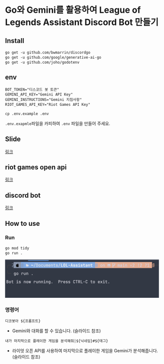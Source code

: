 # Go와 Gemini를 활용하여 League of Legends Assistant Discord Bot 만들기

## Install
```shell
go get -u github.com/bwmarrin/discordgo
go get -u github.com/google/generative-ai-go
go get -u github.com/joho/godotenv
```

## env
```dotenv
BOT_TOKEN="디스코드 봇 토큰"
GEMINI_API_KEY="Gemini API Key"
GEMINI_INSTRUCTIONS="Gemini 지침사항"
RIOT_GAMES_API_KEY="Riot Games API Key"
```
```shell
cp .env.example .env
```
`.env.exapmle`파일을 카피하여 `.env` 파일을 만들어 주세요.

## Slide
[링크](https://docs.google.com/presentation/d/1Ja5rL4fyNQ3PSRv_hyy23PqtVl0dL-nuZG1BwClwn5k/edit?usp=sharing )

## riot games open api
[링크](https://developer.riotgames.com/apis)

## discord bot
[링크](https://discord.com/developers/applications)

## How to use
### Run
```shell
go mod tidy
go run .
```
![run](readme.png)

### 명령어
```
디코봇아 ${프롬프트}
```
- Gemini와 대화를 할 수 있습니다. (슬라이드 참조)

```
내가 마지막으로 플레이한 게임을 분석해줘|${닉네임}#${태그}
```
- 라이엇 오픈 API를 사용하여 마지막으로 플레이한 게임을 Gemini가 분석해줍니다. (슬라이드 참조)

